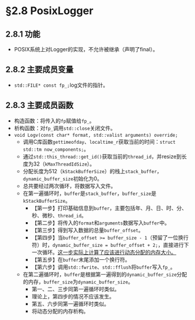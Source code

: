 # §2.8 PosixLogger

## 2.8.1 功能

* POSIX系统上对Logger的实现，不允许被继承（声明了final）。

## 2.8.2 主要成员变量

* `std::FILE* const fp_;`log文件的指针。

## 2.8.3 主要成员函数

* 构造函数：将传入的`fp`赋值给`fp_`。
* 析构函数：对`fp_`调用`std::close`关闭文件。
* `void Logv(const char* format, std::valist arguments) override;`
  * 调用C库函数`gettimeofday`、`localtime_r`获取当前的时间：`struct std::tm now_components;`。
  * 通过`std::this_thread::get_id()`获取当前的`thread_id`，并resize到长度为32（`kMaxThreadIdSize`）。
  * 分配长度为512（`kStackBufferSize`）的栈上`stack_buffer`，`dynamic_buffer_size`初始化为0。
  * 总共要经过两次循环，将数据写入文件。
  * 在第一遍循环时，`buffer`是`stack_buffer`，`buffer_size`是`kStackBufferSize`。
    * 【第一步】打印基础信息到`buffer`，主要包括年、月、日、时、分、秒、微秒、`thread_id`。
    * 【第二步】将传入的`format`和`arguments`数据写入`buffer`中。
    * 【第三步】得到写入数据的总量`buffer_offset`。
    * 【第四步】当`buffer_offset >= buffer_size - 1`（预留了一位换行符）时，`dynamic_buffer_size = buffer_offset + 2;`，直接进行下一次循环。<u>这一步实际上计算了应该进行动态分配的内存大小。</u>
    * 【第五步】在`buffer`末尾添加一个换行符。
    * 【第六步】调用`std::fwrite`、`std::fflush`将`buffer`写入`fp_`。
  * 在第二遍循环时，`buffer`是根据第一遍得到的`dynamic_buffer_size`分配的内存，`buffer_size`为`dynamic_buffer_size`。
    * 第一、二、三步同第一遍循环时类似。
    * 理论上，第四步的情况不应该发生。
    * 第五、六步同第一遍循环时类似。
    * 将动态分配的内存析构。